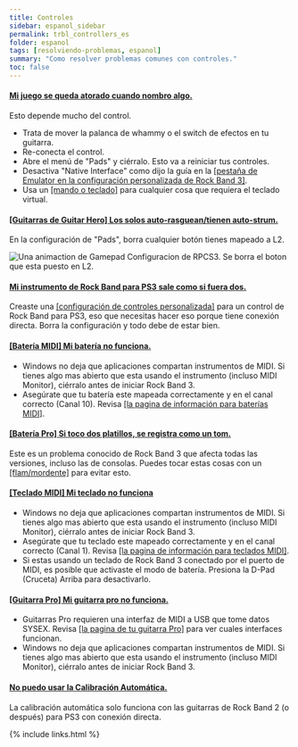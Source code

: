```yaml
---
title: Controles
sidebar: espanol_sidebar
permalink: trbl_controllers_es
folder: espanol
tags: [resolviendo-problemas, espanol]
summary: "Como resolver problemas comunes con controles."
toc: false
---
```


<div class="panel-group" id="accordion">
                    <div class="panel panel-default">
                        <div class="panel-heading">
                            <h4 class="panel-title">
                                <a class="noCrossRef accordion-toggle" data-toggle="collapse" data-parent="#accordion" href="#atorado-nombrando">Mi juego se queda atorado cuando nombro algo.</a>
                            </h4>
                        </div>
                        <div id="atorado-nombrando" class="panel-collapse collapse noCrossRef">
                            <div class="panel-body">
                                <p>Esto depende mucho del control.</p>
<ul>
<li>Trata de mover la palanca de whammy o el switch de efectos en tu guitarra.</li>
<li>Re-conecta el control.</li>
<li>Abre el menú de "Pads" y ciérralo. Esto va a reiniciar tus controles.</li>
<li>Desactiva "Native Interface" como dijo la guía en la <a href="https://rb3pc.milohax.org/custom_config_emu_es" target="_blank">[pestaña de Emulator en la configuración personalizada de Rock Band 3]</a>.</li>
<li>Usa un <a href="https://rb3pc.milohax.org/ctrls_pads_es" target="_blank">[mando o teclado]</a> para cualquier cosa que requiera el teclado virtual.</li>
</ul>
                            </div>
                        </div>
                    </div>
                    <!-- /.panel -->
                                        <div class="panel panel-default">
                        <div class="panel-heading">
                            <h4 class="panel-title">
                                <a class="noCrossRef accordion-toggle" data-toggle="collapse" data-parent="#accordion" href="#solo-auto-strum">[Guitarras de Guitar Hero] Los solos auto-rasguean/tienen auto-strum.</a>
                            </h4>
                        </div>
                        <div id="solo-auto-strum" class="panel-collapse collapse noCrossRef">
                            <div class="panel-body">
                                <p>En la configuración de "Pads", borra cualquier botón tienes mapeado a L2.</p>
<p><img src="https://rb3pc.milohax.org/images/instruments/xtra/gtrs/solol2.gif" alt="Una animaction de Gamepad Configuracion de RPCS3. Se borra el boton que esta puesto en L2." title="L2 Borrado"></p>
                            </div>
                        </div>
                    </div>
                    <!-- /.panel -->
                    <div class="panel panel-default">
                        <div class="panel-heading">
                            <h4 class="panel-title">
                                <a class="noCrossRef accordion-toggle" data-toggle="collapse" data-parent="#accordion" href="#ps3-rb-dos-instrumentos">Mi instrumento de Rock Band para PS3 sale como si fuera dos.</a>
                            </h4>
                        </div>
                        <div id="ps3-rb-dos-instrumentos" class="panel-collapse collapse noCrossRef">
                            <div class="panel-body">
                                Creaste una <a href="https://rb3pc.milohax.org/ctrls_es#mapeando" target="_blank">[configuración de controles personalizada]</a> para un control de Rock Band para PS3, eso que necesitas hacer eso porque tiene conexión directa. Borra la configuración y todo debe de estar bien.
                            </div>
                        </div>
                    </div>
                    <!-- /.panel -->
                                        <div class="panel panel-default">
                        <div class="panel-heading">
                            <h4 class="panel-title">
                                <a class="noCrossRef accordion-toggle" data-toggle="collapse" data-parent="#accordion" href="#no-sirve-bateria-midi">[Batería MIDI] Mi batería no funciona.</a>
                            </h4>
                        </div>
                        <div id="no-sirve-bateria-midi" class="panel-collapse collapse noCrossRef">
                            <div class="panel-body">
                                <ul>
                                <li>Windows no deja que aplicaciones compartan instrumentos de MIDI. Si tienes algo mas abierto que esta usando el instrumento (incluso MIDI Monitor), ciérralo antes de iniciar Rock Band 3.</li>
                                <li>Asegúrate que tu batería este mapeada correctamente y en el canal correcto (Canal 10). Revisa <a href="https://rb3pc.milohax.org/ctrls_drums_midi_es" target="_blank">[la pagina de información para baterías MIDI]</a>.</li>
                                </ul>
                            </div>
                        </div>
                    </div>
                    <!-- /.panel -->
                                        <div class="panel panel-default">
                        <div class="panel-heading">
                            <h4 class="panel-title">
                                <a class="noCrossRef accordion-toggle" data-toggle="collapse" data-parent="#accordion" href="#dos-platillos-tom">[Batería Pro] Si toco dos platillos, se registra como un tom.</a>
                            </h4>
                        </div>
                        <div id="dos-platillos-tom" class="panel-collapse collapse noCrossRef">
                            <div class="panel-body">
                                Este es un problema conocido de Rock Band 3 que afecta todas las versiones, incluso las de consolas. Puedes tocar estas cosas con un <a href="https://es.wikipedia.org/wiki/Rudimento#Terminolog%C3%ADa" target="_blank">[flam/mordente]</a> para evitar esto.
                            </div>
                        </div>
                    </div>
                    <!-- /.panel -->
                                        <div class="panel panel-default">
                        <div class="panel-heading">
                            <h4 class="panel-title">
                                <a class="noCrossRef accordion-toggle" data-toggle="collapse" data-parent="#accordion" href="#teclado-midi-no-funciona">[Teclado MIDI] Mi teclado no funciona</a>
                            </h4>
                        </div>
                        <div id="teclado-midi-no-funciona" class="panel-collapse collapse noCrossRef">
                            <div class="panel-body">
                                <ul>
                                <li>Windows no deja que aplicaciones compartan instrumentos de MIDI. Si tienes algo mas abierto que esta usando el instrumento (incluso MIDI Monitor), ciérralo antes de iniciar Rock Band 3.</li> 
                                <li>Asegúrate que tu teclado este mapeado correctamente y en el canal correcto (Canal 1). Revisa <a href="https://rb3pc.milohax.org/ctrls_keys_midi_es" target="_blank">[la pagina de información para teclados MIDI]</a>.</li>
                                <li>Si estas usando un teclado de Rock Band 3 conectado por el puerto de MIDI, es posible que activaste el modo de batería. Presiona la D-Pad (Cruceta) Arriba para desactivarlo.</li>
                                </ul>
                            </div>
                        </div>
                    </div>
                    <!-- /.panel -->
                                        <div class="panel panel-default">
                        <div class="panel-heading">
                            <h4 class="panel-title">
                                <a class="noCrossRef accordion-toggle" data-toggle="collapse" data-parent="#accordion" href="#protarra-no-funciona">[Guitarra Pro] Mi guitarra pro no funciona.</a>
                            </h4>
                        </div>
                        <div id="protarra-no-funciona" class="panel-collapse collapse noCrossRef">
                            <div class="panel-body">
                                <ul>
                                <li>Guitarras Pro requieren una interfaz de MIDI a USB que tome datos SYSEX. Revisa <a href="https://rb3pc.milohax.org/ctrls_es#guitarras-pro" target="_blank">[la pagina de tu guitarra Pro]</a> para ver cuales interfaces funcionan.</li>
                                <li>Windows no deja que aplicaciones compartan instrumentos de MIDI. Si tienes algo mas abierto que esta usando el instrumento (incluso MIDI Monitor), ciérralo antes de iniciar Rock Band 3.</li>
                                </ul>
                            </div>
                        </div>
                    </div>
                    <!-- /.panel -->
                                        <div class="panel panel-default">
                        <div class="panel-heading">
                            <h4 class="panel-title">
                                <a class="noCrossRef accordion-toggle" data-toggle="collapse" data-parent="#accordion" href="#no-cali-auto">No puedo usar la Calibración Automática.</a>
                            </h4>
                        </div>
                        <div id="no-cali-auto" class="panel-collapse collapse noCrossRef">
                            <div class="panel-body">
                                La calibración automática solo funciona con las guitarras de Rock Band 2 (o después) para PS3 con conexión directa.
                            </div>
                        </div>
                    </div>
                    <!-- /.panel -->
</div>
<!-- /.panel-group -->

{% include links.html %}